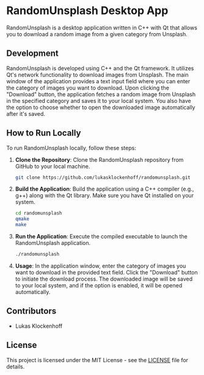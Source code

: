 # RandomUnsplash Desktop App

RandomUnsplash is a desktop application written in C++ with Qt that allows you to download a random image from a given category from Unsplash.

## Development

RandomUnsplash is developed using C++ and the Qt framework. It utilizes Qt's network functionality to download images from Unsplash. The main window of the application provides a text input field where you can enter the category of images you want to download. Upon clicking the "Download" button, the application fetches a random image from Unsplash in the specified category and saves it to your local system. You also have the option to choose whether to open the downloaded image automatically after it's saved.

## How to Run Locally

To run RandomUnsplash locally, follow these steps:

1. **Clone the Repository**: Clone the RandomUnsplash repository from GitHub to your local machine.

   ```bash
   git clone https://github.com/lukasklockenhoff/randomunsplash.git
   ```

2. **Build the Application**: Build the application using a C++ compiler (e.g., g++) along with the Qt library. Make sure you have Qt installed on your system.

   ```bash
   cd randomunsplash
   qmake
   make
   ```

3. **Run the Application**: Execute the compiled executable to launch the RandomUnsplash application.

   ```bash
   ./randomunsplash
   ```

4. **Usage**: In the application window, enter the category of images you want to download in the provided text field. Click the "Download" button to initiate the download process. The downloaded image will be saved to your local system, and if the option is enabled, it will be opened automatically.

## Contributors

- Lukas Klockenhoff

## License

This project is licensed under the MIT License - see the [LICENSE](LICENSE) file for details.

